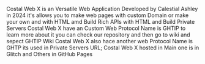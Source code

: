 Costal Web X is an Versatile Web Application Developed by Calestial Ashley in 2024 it's allows you to make web pages with custom Domain or make your own and with HTML amd Build Rich APIs with HTML and Build Private Servers 
Costal Web X have an Custom Web Protocol Name is GHTIP to learn more about it you can check our repository and then go to wiki and sepect GHTIP Wiki 
Costal Web X also hace another web Protocol Name is GHTP its used in Private Servers URL; 
Costal Web X hosted in Main one is in Glitch and Others in GitHub Pages 

